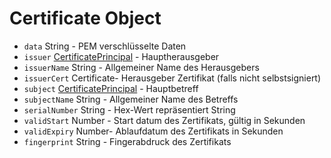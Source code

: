 # Certificate Object

* `data` String - PEM verschlüsselte Daten
* `issuer` [CertificatePrincipal](certificate-principal.md) - Hauptherausgeber
* `issuerName` String - Allgemeiner Name des Herausgebers
* `issuerCert` Certificate- Herausgeber Zertifikat (falls nicht selbstsigniert)
* `subject` [CertificatePrincipal](certificate-principal.md) - Hauptbetreff
* `subjectName` String - Allgemeiner Name des Betreffs
* `serialNumber` String - Hex-Wert repräsentiert String
* `validStart` Number - Start datum des Zertifikats, gültig in Sekunden
* `validExpiry` Number- Ablaufdatum des Zertifikats in Sekunden
* `fingerprint` String - Fingerabdruck des Zertifikats